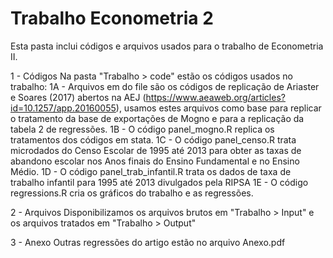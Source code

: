 # Trabalho Econometria 2

Esta pasta inclui códigos e arquivos usados para o trabalho de Econometria II.

1 - Códigos
Na pasta "Trabalho > code" estão os códigos usados no trabalho:
1A - Arquivos em do file são os códigos de replicação de Ariaster e Soares (2017) abertos na AEJ (https://www.aeaweb.org/articles?id=10.1257/app.20160055), 
usamos estes arquivos como base para replicar o tratamento da base de exportações de Mogno e para a replicação da tabela 2 de regressões.
1B - O código panel_mogno.R replica os tratamentos dos códigos em stata.
1C - O código panel_censo.R trata microdados do Censo Escolar de 1995 até 2013 para obter as taxas de abandono escolar nos 
Anos finais do Ensino Fundamental e no Ensino Médio.
1D - O código panel_trab_infantil.R trata os dados de taxa de trabalho infantil para 1995 até 2013 divulgados pela RIPSA
1E - O código regressions.R cria os gráficos do trabalho e as regressões.

2 - Arquivos
Disponibilizamos os arquivos brutos em "Trabalho > Input" e os arquivos tratados em "Trabalho > Output"

3 - Anexo
Outras regressões do artigo estão no arquivo Anexo.pdf
